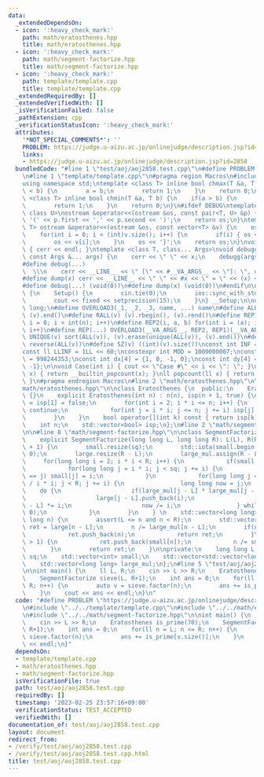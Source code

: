 ```yaml
---
data:
  _extendedDependsOn:
  - icon: ':heavy_check_mark:'
    path: math/eratosthenes.hpp
    title: math/eratosthenes.hpp
  - icon: ':heavy_check_mark:'
    path: math/segment-factorize.hpp
    title: math/segment-factorize.hpp
  - icon: ':heavy_check_mark:'
    path: template/template.cpp
    title: template/template.cpp
  _extendedRequiredBy: []
  _extendedVerifiedWith: []
  _isVerificationFailed: false
  _pathExtension: cpp
  _verificationStatusIcon: ':heavy_check_mark:'
  attributes:
    '*NOT_SPECIAL_COMMENTS*': ''
    PROBLEM: https://judge.u-aizu.ac.jp/onlinejudge/description.jsp?id=2858
    links:
    - https://judge.u-aizu.ac.jp/onlinejudge/description.jsp?id=2858
  bundledCode: "#line 1 \"test/aoj/aoj2858.test.cpp\"\n#define PROBLEM \"https://judge.u-aizu.ac.jp/onlinejudge/description.jsp?id=2858\"\
    \n#line 1 \"template/template.cpp\"\n#pragma region Macros\n#include <bits/stdc++.h>\n\
    using namespace std;\ntemplate <class T> inline bool chmax(T &a, T b) {\n    if(a\
    \ < b) {\n        a = b;\n        return 1;\n    }\n    return 0;\n}\ntemplate\
    \ <class T> inline bool chmin(T &a, T b) {\n    if(a > b) {\n        a = b;\n\
    \        return 1;\n    }\n    return 0;\n}\n#ifdef DEBUG\ntemplate <class T,\
    \ class U>\nostream &operator<<(ostream &os, const pair<T, U> &p) {\n    os <<\
    \ '(' << p.first << ',' << p.second << ')';\n    return os;\n}\ntemplate <class\
    \ T> ostream &operator<<(ostream &os, const vector<T> &v) {\n    os << '{';\n\
    \    for(int i = 0; i < (int)v.size(); i++) {\n        if(i) { os << ','; }\n\
    \        os << v[i];\n    }\n    os << '}';\n    return os;\n}\nvoid debugg()\
    \ { cerr << endl; }\ntemplate <class T, class... Args>\nvoid debugg(const T &x,\
    \ const Args &... args) {\n    cerr << \" \" << x;\n    debugg(args...);\n}\n\
    #define debug(...)                                                           \
    \  \\\n    cerr << __LINE__ << \" [\" << #__VA_ARGS__ << \"]: \", debugg(__VA_ARGS__)\n\
    #define dump(x) cerr << __LINE__ << \" \" << #x << \" = \" << (x) << endl\n#else\n\
    #define debug(...) (void(0))\n#define dump(x) (void(0))\n#endif\n\nstruct Setup\
    \ {\n    Setup() {\n        cin.tie(0);\n        ios::sync_with_stdio(false);\n\
    \        cout << fixed << setprecision(15);\n    }\n} __Setup;\n\nusing ll = long\
    \ long;\n#define OVERLOAD3(_1, _2, _3, name, ...) name\n#define ALL(v) (v).begin(),\
    \ (v).end()\n#define RALL(v) (v).rbegin(), (v).rend()\n#define REP1(i, n) for(int\
    \ i = 0; i < int(n); i++)\n#define REP2(i, a, b) for(int i = (a); i < int(b);\
    \ i++)\n#define REP(...) OVERLOAD3(__VA_ARGS__, REP2, REP1)(__VA_ARGS__)\n#define\
    \ UNIQUE(v) sort(ALL(v)), (v).erase(unique(ALL(v)), (v).end())\n#define REVERSE(v)\
    \ reverse(ALL(v))\n#define SZ(v) ((int)(v).size())\nconst int INF = 1 << 30;\n\
    const ll LLINF = 1LL << 60;\nconstexpr int MOD = 1000000007;\nconstexpr int MOD2\
    \ = 998244353;\nconst int dx[4] = {1, 0, -1, 0};\nconst int dy[4] = {0, 1, 0,\
    \ -1};\n\nvoid Case(int i) { cout << \"Case #\" << i << \": \"; }\nint popcount(int\
    \ x) { return __builtin_popcount(x); }\nll popcount(ll x) { return __builtin_popcountll(x);\
    \ }\n#pragma endregion Macros\n#line 2 \"math/eratosthenes.hpp\"\n\n#line 4 \"\
    math/eratosthenes.hpp\"\n\nclass Eratosthenes {\n  public:\n    Eratosthenes()\
    \ {}\n    explicit Eratosthenes(int n) : n(n), isp(n + 1, true) {\n        isp[0]\
    \ = isp[1] = false;\n        for(int i = 2; i * i <= n; i++) {\n            if(!isp[i])\
    \ continue;\n            for(int j = i * i; j <= n; j += i) isp[j] = false;\n\
    \        }\n    }\n    bool operator[](int k) const { return isp[k]; }\n\n  private:\n\
    \    int n;\n    std::vector<bool> isp;\n};\n#line 2 \"math/segment-factorize.hpp\"\
    \n\n#line 8 \"math/segment-factorize.hpp\"\n\nclass SegmentFactorize {\npublic:\n\
    \    explicit SegmentFactorize(long long L, long long R): L(L), R(R), sq(std::sqrt(R)\
    \ + 1) {\n        small.resize(sq);\n        std::iota(small.begin(), small.end(),\
    \ 0);\n        large.resize(R - L);\n        large_mul.assign(R - L, 1);\n   \
    \     for(long long i = 2; i * i < R; i++) {\n            if(small[i] < i) continue;\n\
    \            for(long long j = i * i; j < sq; j += i) {\n                if(small[j]\
    \ == j) small[j] = i;\n            }\n            for(long long j = (L + i - 1)\
    \ / i * i; j < R; j += i) {\n                long long now = j;\n            \
    \    do {\n                    if(large_mul[j - L] * large_mul[j - L] > R) break;\n\
    \                    large[j - L].push_back(i);\n                    large_mul[j\
    \ - L] *= i;\n                    now /= i;\n                } while(now % i ==\
    \ 0);\n            }\n        }\n    } \n    std::vector<long long> factor(long\
    \ long n) {\n        assert(L <= n and n < R);\n        std::vector<long long>\
    \ ret = large[n - L];\n        n /= large_mul[n - L];\n        if(n >= sq) {\n\
    \            ret.push_back(n);\n            return ret;\n        }\n        while(n\
    \ > 1) {\n            ret.push_back(small[n]);\n            n /= small[n];\n \
    \       }\n        return ret;\n    }\n\nprivate:\n    long long L, R;\n    int\
    \ sq;\n    std::vector<int> small;\n    std::vector<std::vector<long long>> large;\n\
    \    std::vector<long long> large_mul;\n};\n#line 5 \"test/aoj/aoj2858.test.cpp\"\
    \n\nint main() {\n    ll L, R;\n    cin >> L >> R;\n    Eratosthenes is_prime(70);\n\
    \    SegmentFactorize sieve(L, R+1);\n    int ans = 0;\n    for(ll n = L; n <=\
    \ R; n++) {\n        auto v = sieve.factor(n);\n        ans += is_prime[v.size()];\n\
    \    }\n    cout << ans << endl;\n}\n"
  code: "#define PROBLEM \"https://judge.u-aizu.ac.jp/onlinejudge/description.jsp?id=2858\"\
    \n#include \"../../template/template.cpp\"\n#include \"../../math/eratosthenes.hpp\"\
    \n#include \"../../math/segment-factorize.hpp\"\n\nint main() {\n    ll L, R;\n\
    \    cin >> L >> R;\n    Eratosthenes is_prime(70);\n    SegmentFactorize sieve(L,\
    \ R+1);\n    int ans = 0;\n    for(ll n = L; n <= R; n++) {\n        auto v =\
    \ sieve.factor(n);\n        ans += is_prime[v.size()];\n    }\n    cout << ans\
    \ << endl;\n}"
  dependsOn:
  - template/template.cpp
  - math/eratosthenes.hpp
  - math/segment-factorize.hpp
  isVerificationFile: true
  path: test/aoj/aoj2858.test.cpp
  requiredBy: []
  timestamp: '2023-02-25 23:57:16+09:00'
  verificationStatus: TEST_ACCEPTED
  verifiedWith: []
documentation_of: test/aoj/aoj2858.test.cpp
layout: document
redirect_from:
- /verify/test/aoj/aoj2858.test.cpp
- /verify/test/aoj/aoj2858.test.cpp.html
title: test/aoj/aoj2858.test.cpp
---
```

